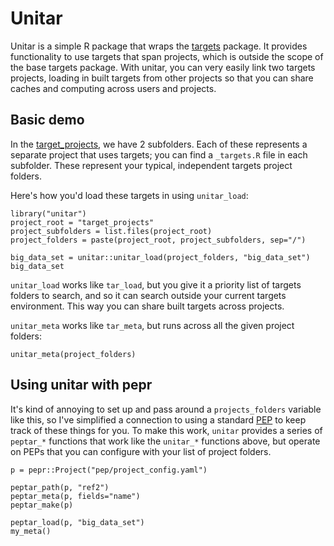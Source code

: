 # Unitar

Unitar is a simple R package that wraps the [targets](https://github.com/ropensci/targets) package. It provides functionality to use targets that span projects, which is outside the scope of the base targets package. With unitar, you can very easily link two targets projects, loading in built targets from other projects so that you can share caches and computing across users and projects.


## Basic demo

In the [target_projects](/target_projects), we have 2 subfolders. Each of these represents a separate project that uses targets; you can find a `_targets.R` file in each subfolder. These represent your typical, independent targets project folders.

Here's how you'd load these targets in using `unitar_load`:

```
library("unitar")
project_root = "target_projects"
project_subfolders = list.files(project_root)
project_folders = paste(project_root, project_subfolders, sep="/")

big_data_set = unitar::unitar_load(project_folders, "big_data_set")
big_data_set
```

`unitar_load` works like `tar_load`, but you give it a priority list of targets folders to search, and so it can search outside your current targets environment. This way you can share built targets across projects.

`unitar_meta` works like `tar_meta`, but runs across all the given project folders:

```
unitar_meta(project_folders)
```


## Using unitar with pepr

It's kind of annoying to set up and pass around a `projects_folders` variable like this, so I've simplified a connection to using a standard [PEP](http://pep.databio.org) to keep track of these things for you. To make this work, `unitar` provides a series of `peptar_*` functions that work like the `unitar_*` functions above, but operate on PEPs that you can configure with your list of project folders.

```
p = pepr::Project("pep/project_config.yaml")

peptar_path(p, "ref2")
peptar_meta(p, fields="name")
peptar_make(p)

peptar_load(p, "big_data_set")
my_meta()
```
